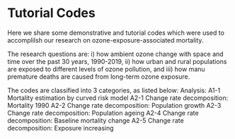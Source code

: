 # Tutorial Codes
Here we share some demonstrative and tutorial codes which were used to accomplilsh our research on ozone-exposure-associated mortality. 

The research questions are: i) how ambient ozone change with space and time over the past 30 years, 1990-2019, ii) how urban and rural populations are exposed to different levels of ozone pollution, and iii) how manu premature deaths are caused from long-term ozone exposure. 

The codes are classified into 3 categories, as listed below: 
Analysis: 
A1-1 Mortality estimation by curved risk model 
A2-1 Change rate decomposition: Mortality 1990
A2-2 Change rate decomposition: Population growth 
A2-3 Change rate decomposition: Population ageing
A2-4 Change rate decomposition: Baseline mortality change
A2-5 Change rate decomposition: Exposure increasing
